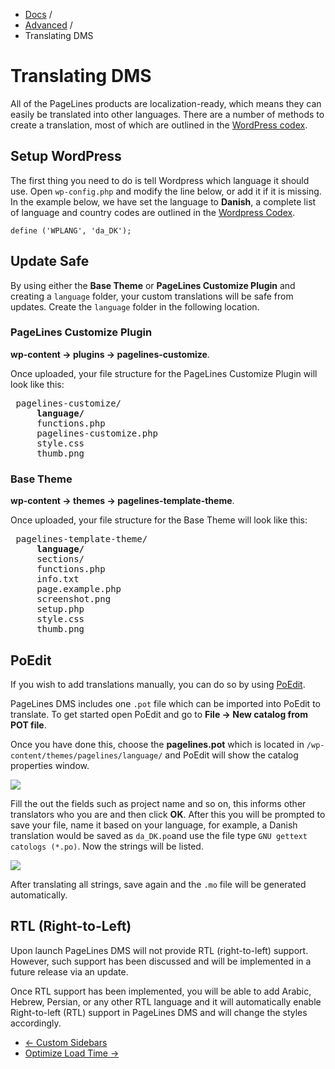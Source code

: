 <div class="row-fluid">
  <div class="span12">
    <ul class="breadcrumb">
        <li><a href="http://docs.pagelines.com/">Docs</a> <span class="divider">/</span></li>
        <li><a href="http://docs.pagelines.com/advanced">Advanced</a> <span class="divider">/</span></li>
        <li class="active">Translating DMS</li>
    </ul>
  </div>
</div>

# Translating DMS #

All of the PageLines products are localization-ready, which means they can easily be translated into other languages. There are a number of methods to create a translation, most of which are outlined in the [WordPress codex](http://codex.wordpress.org/Translating_WordPress).

## Setup WordPress ##

The first thing you need to do is tell Wordpress which language it should use. Open `wp-config.php` and modify the line below, or add it if it is missing. In the example below, we have set the language to **Danish**, a complete list of language and country codes are outlined in the [Wordpress Codex](http://codex.wordpress.org/WordPress_in_Your_Language).

~~~ .php
define ('WPLANG', 'da_DK');
~~~

## Update Safe ##

By using either the **Base Theme** or **PageLines Customize Plugin** and creating a `language` folder, your custom translations will be safe from updates. Create the `language` folder in the following location.

### PageLines Customize Plugin ###

**wp-content &rarr; plugins &rarr; pagelines-customize**.

Once uploaded, your file structure for the PageLines Customize Plugin will look like this:

<pre>
<i class="icon-folder-open"></i> pagelines-customize/
	<i class="icon-folder-open"></i> <strong>language/</strong>
	<i class="icon-file"></i> functions.php
	<i class="icon-file"></i> pagelines-customize.php
	<i class="icon-file"></i> style.css
	<i class="icon-file"></i> thumb.png
</pre>

### Base Theme ###

**wp-content &rarr; themes &rarr; pagelines-template-theme**.

Once uploaded, your file structure for the Base Theme will look like this:

<pre>
<i class="icon-folder-open"></i> pagelines-template-theme/
	<i class="icon-folder-open"></i> <strong>language/</strong>
	<i class="icon-folder-open"></i> sections/
	<i class="icon-file"></i> functions.php
	<i class="icon-file"></i> info.txt
	<i class="icon-file"></i> page.example.php
	<i class="icon-file"></i> screenshot.png
	<i class="icon-file"></i> setup.php
	<i class="icon-file"></i> style.css
	<i class="icon-file"></i> thumb.png
</pre>

## PoEdit ##

If you wish to add translations manually, you can do so by using [PoEdit](http://www.poedit.net/).

PageLines DMS includes one `.pot` file which can be imported into PoEdit to translate. To get started open PoEdit and go to **File &rarr; New catalog from POT file**.

Once you have done this, choose the **pagelines.pot** which is located in `/wp-content/themes/pagelines/language/` and PoEdit will show the catalog properties window.

![](https://raw.github.com/pagelines/Docs/master/gh-pages-template/public/img/catalog-property-window.jpg)

Fill the out the fields such as project name and so on, this informs other translators who you are and then click **OK**. After this you will be prompted to save your file, name it based on your language, for example, a Danish translation would be saved as `da_DK.po`and use the file type `GNU gettext catologs (*.po)`. Now the strings will be listed.

![](https://raw.github.com/pagelines/Docs/master/gh-pages-template/public/img/poedit-strings.jpg)

After translating all strings, save again and the `.mo` file will be generated automatically.

## RTL (Right-to-Left) ##

Upon launch PageLines DMS will not provide RTL (right-to-left) support. However, such support has been discussed and will be implemented in a future release via an update.

Once RTL support has been implemented, you will be able to add Arabic, Hebrew, Persian, or any other RTL language and it will automatically enable Right-to-left (RTL) support in PageLines DMS and will change the styles accordingly.

<div class="row-fluid">
	<div class="span12">
		<ul class="pager">
			<li class="pull-left"><a href="http://docs.pagelines.com/advanced/custom-sidebars">&larr; Custom Sidebars</a></li>
  			<li class="pull-right"><a href="http://docs.pagelines.com/advanced/optimize-load-time">Optimize Load Time &rarr;</i></a></li>
		</ul>
	</div>
</div>
